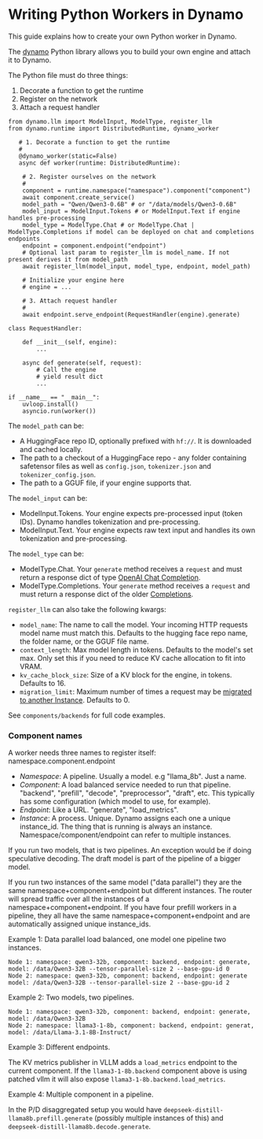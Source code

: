 <!--
SPDX-FileCopyrightText: Copyright (c) 2025 NVIDIA CORPORATION & AFFILIATES.
All rights reserved.
SPDX-License-Identifier: Apache-2.0
-->

# Writing Python Workers in Dynamo

This guide explains how to create your own Python worker in Dynamo.

The [dynamo](https://pypi.org/project/ai-dynamo/) Python library allows you to build your own engine and attach it to Dynamo.

The Python file must do three things:
1. Decorate a function to get the runtime
2. Register on the network
3. Attach a request handler

```
from dynamo.llm import ModelInput, ModelType, register_llm
from dynamo.runtime import DistributedRuntime, dynamo_worker

   # 1. Decorate a function to get the runtime
   #
   @dynamo_worker(static=False)
   async def worker(runtime: DistributedRuntime):

    # 2. Register ourselves on the network
    #
    component = runtime.namespace("namespace").component("component")
    await component.create_service()
    model_path = "Qwen/Qwen3-0.6B" # or "/data/models/Qwen3-0.6B"
    model_input = ModelInput.Tokens # or ModelInput.Text if engine handles pre-processing
    model_type = ModelType.Chat # or ModelType.Chat | ModelType.Completions if model can be deployed on chat and completions endpoints
    endpoint = component.endpoint("endpoint")
    # Optional last param to register_llm is model_name. If not present derives it from model_path
    await register_llm(model_input, model_type, endpoint, model_path)

    # Initialize your engine here
    # engine = ...

    # 3. Attach request handler
    #
    await endpoint.serve_endpoint(RequestHandler(engine).generate)

class RequestHandler:

    def __init__(self, engine):
        ...

    async def generate(self, request):
        # Call the engine
        # yield result dict
        ...

if __name__ == "__main__":
    uvloop.install()
    asyncio.run(worker())
```


The `model_path` can be:
- A HuggingFace repo ID, optionally prefixed with `hf://`. It is downloaded and cached locally.
- The path to a checkout of a HuggingFace repo - any folder containing safetensor files as well as `config.json`, `tokenizer.json` and `tokenizer_config.json`.
- The path to a GGUF file, if your engine supports that.

The `model_input` can be:
- ModelInput.Tokens. Your engine expects pre-processed input (token IDs). Dynamo handles tokenization and pre-processing.
- ModelInput.Text. Your engine expects raw text input and handles its own tokenization and pre-processing.

The `model_type` can be:
- ModelType.Chat. Your `generate` method receives a `request` and must return a response dict of type [OpenAI Chat Completion](https://platform.openai.com/docs/api-reference/chat).
- ModelType.Completions. Your `generate` method receives a `request` and must return a response dict of the older [Completions](https://platform.openai.com/docs/api-reference/completions).

`register_llm` can also take the following kwargs:
- `model_name`: The name to call the model. Your incoming HTTP requests model name must match this. Defaults to the hugging face repo name, the folder name, or the GGUF file name.
- `context_length`: Max model length in tokens. Defaults to the model's set max. Only set this if you need to reduce KV cache allocation to fit into VRAM.
- `kv_cache_block_size`: Size of a KV block for the engine, in tokens. Defaults to 16.
- `migration_limit`: Maximum number of times a request may be [migrated to another Instance](../architecture/request_migration.md). Defaults to 0.

See `components/backends` for full code examples.

### Component names

A worker needs three names to register itself: namespace.component.endpoint

* *Namespace*: A pipeline. Usually a model. e.g "llama_8b". Just a name.
* *Component*: A load balanced service needed to run that pipeline. "backend", "prefill", "decode", "preprocessor", "draft", etc. This typically has some configuration (which model to use, for example).
* *Endpoint*: Like a URL. "generate", "load_metrics".
* *Instance*: A process. Unique. Dynamo assigns each one a unique instance_id. The thing that is running is always an instance. Namespace/component/endpoint can refer to multiple instances.

If you run two models, that is two pipelines. An exception would be if doing speculative decoding. The draft model is part of the pipeline of a bigger model.

If you run two instances of the same model ("data parallel") they are the same namespace+component+endpoint but different instances. The router will spread traffic over all the instances of a namespace+component+endpoint. If you have four prefill workers in a pipeline, they all have the same namespace+component+endpoint and are automatically assigned unique instance_ids.

Example 1: Data parallel load balanced, one model one pipeline two instances.
```
Node 1: namespace: qwen3-32b, component: backend, endpoint: generate, model: /data/Qwen3-32B --tensor-parallel-size 2 --base-gpu-id 0
Node 2: namespace: qwen3-32b, component: backend, endpoint: generate model: /data/Qwen3-32B --tensor-parallel-size 2 --base-gpu-id 2
```

Example 2: Two models, two pipelines.
```
Node 1: namespace: qwen3-32b, component: backend, endpoint: generate, model: /data/Qwen3-32B
Node 2: namespace: llama3-1-8b, component: backend, endpoint: generat, model: /data/Llama-3.1-8B-Instruct/
```

Example 3: Different endpoints.

The KV metrics publisher in VLLM adds a `load_metrics` endpoint to the current component. If the `llama3-1-8b.backend` component above is using patched vllm it will also expose `llama3-1-8b.backend.load_metrics`.

Example 4: Multiple component in a pipeline.

In the P/D disaggregated setup you would have `deepseek-distill-llama8b.prefill.generate` (possibly multiple instances of this) and `deepseek-distill-llama8b.decode.generate`.

